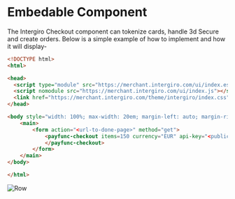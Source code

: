 # Embedable Component

The Intergiro Checkout component can tokenize cards, handle 3d Secure and create orders. Below is a simple example of how to implement and how it will display-

``` html
<!DOCTYPE html>
<html>

<head>
  <script type="module" src="https://merchant.intergiro.com/ui/index.esm.js"></script>
  <script nomodule src="https://merchant.intergiro.com/ui/index.js"></script>
  <link href="https://merchant.intergiro.com/theme/intergiro/index.css" rel="stylesheet">
</head>

<body style="width: 100%; max-width: 20em; margin-left: auto; margin-right: auto;">
	<main>
		<form action="<url-to-done-page>" method="get">
			<payfunc-checkout items=150 currency="EUR" api-key="<public.api.key>">
			</payfunc-checkout>
		</form>
	</main>
</body>

</html>
```

<img :src="$withBase('/assets/img/merchant/checkout/standardCheckout.png')" alt="Row">